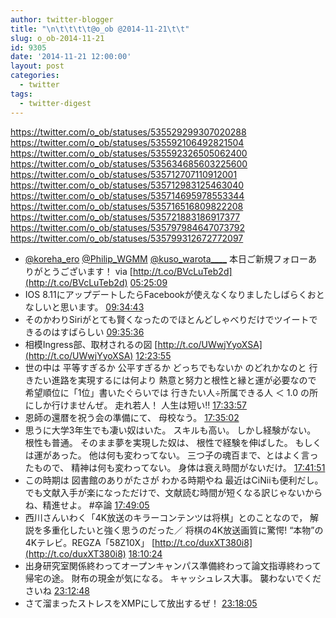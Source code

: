 ```yaml
---
author: twitter-blogger
title: "\n\t\t\t\t@o_ob @2014-11-21\t\t"
slug: o_ob-2014-11-21
id: 9305
date: '2014-11-21 12:00:00'
layout: post
categories:
  - twitter
tags:
  - twitter-digest
---
```


https://twitter.com/o_ob/statuses/535529299307020288 https://twitter.com/o_ob/statuses/535592106492821504 https://twitter.com/o_ob/statuses/535592326505062400 https://twitter.com/o_ob/statuses/535634685603225600 https://twitter.com/o_ob/statuses/535712707110912001 https://twitter.com/o_ob/statuses/535712983125463040 https://twitter.com/o_ob/statuses/535714695978553344 https://twitter.com/o_ob/statuses/535716516809822208 https://twitter.com/o_ob/statuses/535721883186917377 https://twitter.com/o_ob/statuses/535797984647073792 https://twitter.com/o_ob/statuses/535799312672772097  

*   [@koreha_ero](https://twitter.com/koreha_ero) [@Philip_WGMM](https://twitter.com/Philip_WGMM) [@kuso_warota____](https://twitter.com/kuso_warota____) 本日ご新規フォローありがとうございます！ via [http://t.co/BVcLuTeb2d](http://t.co/BVcLuTeb2d) [05:25:09](https://twitter.com/o_ob/statuses/535529299307020288)
*   IOS 8.11にアップデートしたらFacebookが使えなくなりましたしばらくおとなしいと思います。 [09:34:43](https://twitter.com/o_ob/statuses/535592106492821504)
*   そのかわりSiriがとても賢くなったのでほとんどしゃべりだけでツイートできるのはすばらしい [09:35:36](https://twitter.com/o_ob/statuses/535592326505062400)
*   相模Ingress部、取材されるの図 [http://t.co/UWwjYyoXSA](http://t.co/UWwjYyoXSA) [12:23:55](https://twitter.com/o_ob/statuses/535634685603225600)
*   世の中は 平等すぎるか 公平すぎるか どっちでもないか のどれかなのと 行きたい進路を実現するには何より 熱意と努力と根性と縁と運が必要なので 希望順位に「1位」書いたぐらいでは 行きたい人÷所属できる人 ＜ 1.0 の所にしか行けませんぜ。 走れ若人！ 人生は短い‼︎ [17:33:57](https://twitter.com/o_ob/statuses/535712707110912001)
*   恩師の還暦を祝う会の準備にて、 母校なう。 [17:35:02](https://twitter.com/o_ob/statuses/535712983125463040)
*   思うに大学3年生でも凄い奴はいた。 スキルも高い。 しかし経験がない。 根性も普通。 そのまま夢を実現した奴は、 根性で経験を伸ばした。 もしくは運があった。 他は何も変わってない。 三つ子の魂百まで、とはよく言ったもので、 精神は何も変わってない。 身体は衰え時間がないだけ。 [17:41:51](https://twitter.com/o_ob/statuses/535714695978553344)
*   この時期は 図書館のありがたさが わかる時期やね 最近はCiNiiも便利だし。 でも文献入手が楽になっただけで、文献読む時間が短くなる訳じゃないからね、精進せよ。 #卒論 [17:49:05](https://twitter.com/o_ob/statuses/535716516809822208)
*   西川さんいわく「4K放送のキラーコンテンツは将棋」とのことなので， 解説を多重化したいと強く思うのだった／ 将棋の4K放送画質に驚愕! “本物”の4Kテレビ。REGZA「58Z10X」 [http://t.co/duxXT380i8](http://t.co/duxXT380i8) [18:10:24](https://twitter.com/o_ob/statuses/535721883186917377)
*   出身研究室関係終わってオープンキャンパス準備終わって論文指導終わって帰宅の途。 財布の現金が気になる。 キャッシュレス大事。 襲わないでくださいね [23:12:48](https://twitter.com/o_ob/statuses/535797984647073792)
*   さて溜まったストレスをXMPにして放出するぜ！ [23:18:05](https://twitter.com/o_ob/statuses/535799312672772097)